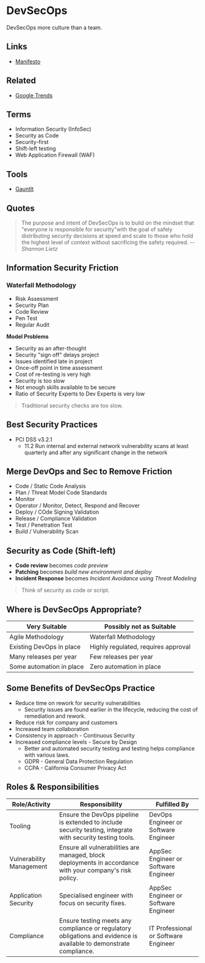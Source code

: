 # DevSecOps

DevSecOps more culture than a team.

<!--
https://linkedin.com/learning/paths/get-ahead-in-devsecops
https://linkedin.com/learning/search?entityType=COURSE&keywords=DevSecOps

https://linkedin.com/learning/devsecops-automated-security-testing/welcome
https://linkedin.com/learning/security-testing-essential-training/the-importance-of-security-testing
https://linkedin.com/learning/python-pen-testing-aws/using-python-to-test-for-cloud-deployment-weaknesses-through-pen-testing

Sucuri Website Scanner

blackbox
whitebox
-->

## Links

- [Manifesto](https://devsecops.org/)

## Related

- [Google Trends](https://trends.google.com/trends/explore?date=today%205-y&q=devsecops)

## Terms

- Information Security (InfoSec)
- Security as Code
- Security-first
- Shift-left testing
- Web Application Firewall (WAF)

## Tools

- [Gauntlt](http://gauntlt.org/)

## Quotes

> The purpose and intent of DevSecOps is to build on the mindset that "everyone is responsible for security"with the goal of safely distributing security decisions at speed and scale to those who hold the highest level of context without sacrificing the safety required.
> -- <cite>Shannon Lietz</cite>

## Information Security Friction

### Waterfall Methodology

- Risk Assessment
- Security Plan
- Code Review
- Pen Test
- Regular Audit

**Model Problems**

- Security as an after-thought
- Security "sign off" delays project
- Issues identified late in project
- Once-off point in time assessment
- Cost of re-testing is very high
- Security is too slow
- Not enough skills available to be secure
- Ratio of Security Experts to Dev Experts is very low

> Traditional security checks are too slow.

## Best Security Practices

- PCI DSS v3.2.1
  - 11.2 Run internal and external network vulnerability scans at least quarterly and after any significant change in the network

## Merge DevOps and Sec to Remove Friction

- Code / Static Code Analysis
- Plan / Threat Model Code Standards
- Monitor
- Operator / Monitor, Detect, Respond and Recover
- Deploy / COde Signing Validation
- Release / Compliance Validation
- Test / Penetration Test
- Build / Vulnerability Scan

## Security as Code (Shift-left)

- **Code review** becomes *code preview*
- **Patching** becomes *build new environment and deploy*
- **Incident Response** becomes *Incident Avoidance using Threat Modeling*

> Think of security as code or script.

## Where is DevSecOps Appropriate?

| Very Suitable | Possibly not as Suitable |
| --- | --- |
| Agile Methodology | Waterfall Methodology |
| Existing DevOps in place | Highly regulated, requires approval |
| Many releases per year | Few releases per year |
| Some automation in place | Zero automation in place |

## Some Benefits of DevSecOps Practice

- Reduce time on rework for security vulnerabilities
  - Security issues are found earlier in the lifecycle, reducing the cost of remediation and rework.
- Reduce risk for company and customers
- Increased team collaboration
- Consistency in approach - Continuous Security
- Increased compliance levels - Secure by Design
  - Better and automated security testing and testing helps compliance with various laws.
  - GDPR - General Data Protection Regulation
  - CCPA - California Consumer Privacy Act

## Roles & Responsibilities

| Role/Activity | Responsibility | Fulfilled By |
| --- | --- | --- |
| Tooling | Ensure the DevOps pipeline is extended to include security testing, integrate with security testing tools. | DevOps Engineer or Software Engineer |
| Vulnerability Management | Ensure all vulnerabilities are managed, block deployments in accordance with your company's risk policy. | AppSec Engineer or Software Engineer |
| Application Security | Specialised engineer with focus on security fixes. | AppSec Engineer or Software Engineer |
| Compliance | Ensure testing meets any compliance or regulatory obligations and evidence is available to demonstrate compliance. | IT Professional or Software Engineer |

<!--
Red Team Technical Activities:

✔ Application and Infrastructure Vulnerability Scans;
✔ Application, Infrastructure and Mobile Penetration Tests;
✔ Roll-out of campaigns involving Social Engineering;
✔ Implementation of SAST, DAST, Dependency Scanning and Container Scanning in CI / CD;
✔ Identity Theft in the Wireless network;
✔ Malware Analysis;

Blue Team Technical Activities:

✔ SIEM Implementation and Configuration of Dashboards, Alerts and Metrics;
✔ WAF Rules Control and Monitoring;
✔ Implementation and solution configuration of IDS / IPS, Antivirus, DLP and FIM;
✔ Cloud environment auditing using Inspector, GuardDuty, Cloudtrail, CloudWatch, SecurityHub, etc;
✔ Systems Hardening;
✔ Management of Cryptographic Keys and their rotations;
✔ Identity and Access Management;

GRC Technical Activities:

✔ Recurring Internal Audit using PDCA;
✔ Gap Analysis and Risk Assessment;
✔ Development of Policies and Procedures suitable for the company;
✔ Third Party Audit;
✔ Adaptation of processes according to frameworks of the NIST/ISO27000 family;
✔ Mapping and adequacy of Data Privacy architecture in accordance with LGPD / GDPR (legal support assistance needed);

Management Activities:

✔ Kick-off meetings and project alignment with the main areas of the company;
✔ Elaboration of weekly reports regarding the progress of projects for Managers;
✔ Planning tasks using prioritization and a sense of urgency for distribution among the team through SCRUM methodology and planning (pre) and retrospective (post) meetings;
✔ Personal and technical management (including 1:1s) of a team of 8 people;
✔ Support in creating and maintaining ORKs in the Security area for the company;
-->

